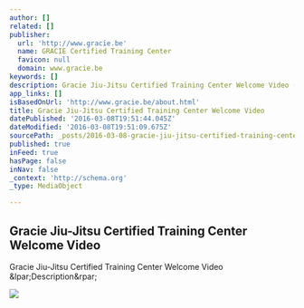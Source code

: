 ```yaml
---
author: []
related: []
publisher:
  url: 'http://www.gracie.be'
  name: GRACIE Certified Training Center
  favicon: null
  domain: www.gracie.be
keywords: []
description: Gracie Jiu-Jitsu Certified Training Center Welcome Video (Description)
app_links: []
isBasedOnUrl: 'http://www.gracie.be/about.html'
title: Gracie Jiu-Jitsu Certified Training Center Welcome Video
datePublished: '2016-03-08T19:51:44.045Z'
dateModified: '2016-03-08T19:51:09.675Z'
sourcePath: _posts/2016-03-08-gracie-jiu-jitsu-certified-training-center-welcome-video.md
published: true
inFeed: true
hasPage: false
inNav: false
_context: 'http://schema.org'
_type: MediaObject

---
```

<article style=""><h1>Gracie Jiu-Jitsu Certified Training Center Welcome Video</h1><p>Gracie Jiu-Jitsu Certified Training Center Welcome Video &amp;lpar;Description&amp;rpar;</p><img src="http://nebula.wsimg.com/3d330880e72dbc1b1b8730514c1d5612?AccessKeyId=4A87CEA24BCD93724329&amp;disposition=0&amp;alloworigin=1" /></article>